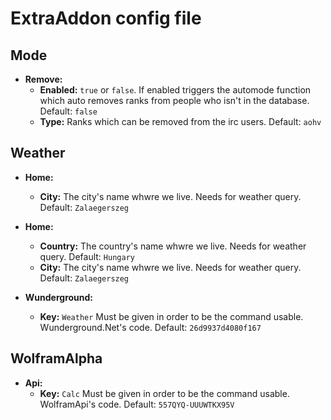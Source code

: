 # ExtraAddon config file

## Mode

* **Remove:**
    * **Enabled:** `true` or `false`. If enabled triggers the automode function which auto removes ranks from people who isn't in the database. Default: `false`
    * **Type:** Ranks which can be removed from the irc users. Default: `aohv`

## Weather

* **Home:**
    * **City:** The city's name whwre we live. Needs for weather query. Default: `Zalaegerszeg`

* **Home:**
    * **Country:** The country's name whwre we live. Needs for weather query. Default: `Hungary`
    * **City:** The city's name whwre we live. Needs for weather query. Default: `Zalaegerszeg`
* **Wunderground:**
    * **Key:** `Weather` Must be given in order to be the command usable. Wunderground.Net's code. Default: `26d9937d4080f167`

## WolframAlpha

* **Api:**
    * **Key:** `Calc` Must be given in order to be the command usable. WolframApi's code. Default: `557QYQ-UUUWTKX95V`
